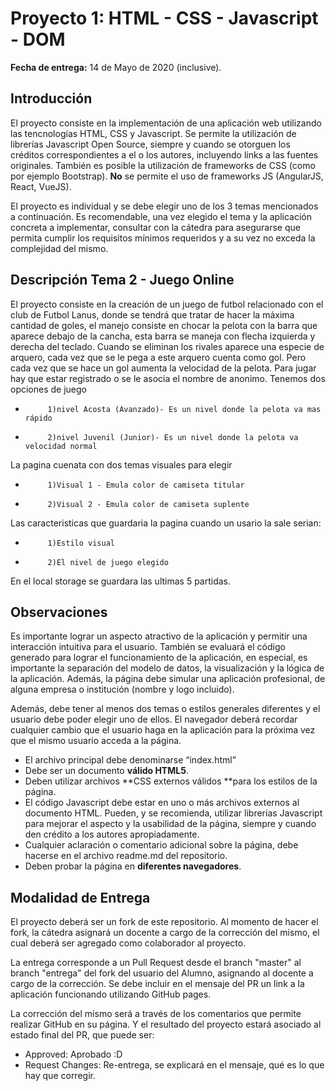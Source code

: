 # Proyecto 1:  HTML - CSS - Javascript - DOM

**Fecha de entrega:** 14 de Mayo de 2020 (inclusive).

## **Introducción**

El proyecto consiste en la implementación de una aplicación web utilizando las tencnologías HTML, CSS y Javascript. Se permite la utilización de librerías Javascript Open Source, siempre y cuando se otorguen los créditos correspondientes a el o los autores, incluyendo links a las fuentes originales. También es posible la utilización de frameworks de CSS (como por ejemplo Bootstrap). **No** se permite el uso de frameworks JS (AngularJS, React, VueJS).

El proyecto es individual y se debe elegir uno de los 3 temas mencionados a continuación. Es recomendable, una vez elegido el tema y la aplicación concreta a implementar, consultar con la cátedra para asegurarse que permita cumplir los requisitos mínimos requeridos y a su vez no exceda la complejidad del mismo. 




## **Descripción Tema 2 - Juego Online**

El proyecto consiste en la creación de un juego de futbol relacionado con el club de Futbol Lanus, donde se tendrá que tratar de hacer la máxima cantidad de goles, el manejo consiste en chocar la pelota con la barra que aparece debajo de la cancha, esta barra se maneja con flecha izquierda y derecha del teclado. Cuando se eliminan los rivales aparece una especie de arquero, cada vez que se le pega a este arquero cuenta como gol. Pero cada vez que se hace un gol aumenta la velocidad de la pelota.
Para jugar hay que estar registrado o se le asocia el nombre de anonimo. 
Tenemos dos opciones de juego 
*          1)nivel Acosta (Avanzado)- Es un nivel donde la pelota va mas rápido
*          2)nivel Juvenil (Junior)- Es un nivel donde la pelota va velocidad normal
La pagina cuenata con dos temas visuales para elegir
*          1)Visual 1 - Emula color de camiseta titular
*          2)Visual 2 - Emula color de camiseta suplente
   
Las caracteristicas que guardaria la pagina cuando un usario la sale serian:
*          1)Estilo visual
*          2)El nivel de juego elegido

En el local storage se guardara las ultimas 5 partidas.





## Observaciones	


Es importante lograr un aspecto atractivo de la aplicación y permitir una interacción intuitiva para el usuario. También se evaluará el código generado para lograr el funcionamiento de la aplicación, en especial, es importante la separación del modelo de datos, la visualización y la lógica de la aplicación. Además, la página debe simular una aplicación profesional, de alguna empresa o institución (nombre y logo incluido). 

Además, debe tener al menos dos temas o estilos generales diferentes y el usuario debe poder elegir uno de ellos. El navegador deberá recordar cualquier cambio que el usuario haga en la aplicación para la próxima vez que el mismo usuario acceda a la página.


*   El archivo principal debe denominarse “index.html”
*   Debe ser un documento **válido HTML5**.
*   Deben utilizar archivos **CSS externos válidos **para los estilos de la página.
*   El código Javascript debe estar en uno o más archivos externos al documento HTML. Pueden, y se recomienda, utilizar librerías Javascript para mejorar el aspecto y la usabilidad de la página, siempre y cuando den crédito a los autores apropiadamente.
*   Cualquier aclaración o comentario adicional sobre la página, debe hacerse en el archivo readme.md del repositorio.
*   Deben probar la página en **diferentes navegadores**.


## Modalidad de Entrega

El proyecto deberá ser un fork de este repositorio. Al momento de hacer el fork, la cátedra asignará un docente a cargo de la corrección del mismo, el cual deberá ser agregado como colaborador al proyecto. 

La entrega corresponde a un Pull Request desde el branch "master" al branch "entrega" del fork del usuario del Alumno, asignando al docente a cargo de la corrección. Se debe incluir en el mensaje del PR un link a la aplicación funcionando utilizando GitHub pages.

La corrección del mismo será a través de los comentarios que permite realizar GitHub en su página. Y el resultado del proyecto estará asociado al estado final del PR, que puede ser:

*   Approved: Aprobado :D
*   Request Changes: Re-entrega, se explicará en el mensaje, qué es lo que hay que corregir.
